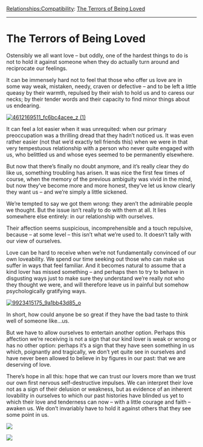 [Relationships:](https://www.theschooloflife.com/thebookoflife/category/relationships/)[Compatibility](https://www.theschooloflife.com/thebookoflife/category/relationships/compatibility/): [The Terrors of Being Loved](https://www.theschooloflife.com/thebookoflife/the-terrors-of-being-loved/)

* * *

# The Terrors of Being Loved

Ostensibly we all want love – but oddly, one of the hardest things to do is not to hold it against someone when they do actually turn around and reciprocate our feelings.

It can be immensely hard not to feel that those who offer us love are in some way weak, mistaken, needy, craven or defective – and to be left a little queasy by their warmth, repulsed by their wish to hold us and to caress our necks; by their tender words and their capacity to find minor things about us endearing.

[![4612169511_fc6bc4acee_z (1)](https://www.theschooloflife.com/thebookoflife/wp-content/uploads/2016/05/4612169511_fc6bc4acee_z-1.jpg)](http://www.thebookoflife.org/wp-content/uploads/2016/05/4612169511_fc6bc4acee_z-1.jpg)

It can feel a lot easier when it was unrequited: when our primary preoccupation was a thrilling dread that they hadn’t noticed us. It was even rather easier (not that we’d exactly tell friends this) when we were in that very tempestuous relationship with a person who never quite engaged with us, who belittled us and whose eyes seemed to be permanently elsewhere.

But now that there’s finally no doubt anymore, and it’s really clear they do like us, something troubling has arisen. It was nice the first few times of course, when the memory of the previous ambiguity was vivid in the mind, but now they’ve become more and more honest, they’ve let us know clearly they want us – and we’re simply a little sickened.

We’re tempted to say we got them wrong: they aren’t the admirable people we thought. But the issue isn’t really to do with them at all. It lies somewhere else entirely: in our relationship with ourselves.

Their affection seems suspicious, incomprehensible and a touch repulsive, because – at some level – this isn’t what we’re used to. It doesn’t tally with our view of ourselves.

Love can be hard to receive when we’re not fundamentally convinced of our own loveability. We spend our time seeking out those who can make us suffer in ways that feel familiar. And it becomes natural to assume that a kind lover has missed something – and perhaps then to try to behave in disgusting ways just to make sure they understand we’re really not who they thought we were, and will therefore leave us in painful but somehow psychologically gratifying ways.

[![9923415175_9a1bb43d85_o](https://www.theschooloflife.com/thebookoflife/wp-content/uploads/2016/05/9923415175_9a1bb43d85_o.jpg)](http://www.thebookoflife.org/wp-content/uploads/2016/05/9923415175_9a1bb43d85_o.jpg)

In short, how could anyone be so great if they have the bad taste to think well of someone like…us.

But we have to allow ourselves to entertain another option. Perhaps this affection we’re receiving is not a sign that our kind lover is weak or wrong or has no other option: perhaps it’s a sign that they have seen something in us which, poignantly and tragically, we don’t yet quite see in ourselves and have never been allowed to believe in by figures in our past: that we are deserving of love.

There’s hope in all this: hope that we can trust our lovers more than we trust our own first nervous self-destructive impulses. We can interpret their love not as a sign of their delusion or weakness, but as evidence of an inherent lovability in ourselves to which our past histories have blinded us yet to which their love and tenderness can now – with a little courage and faith – awaken us. We don’t invariably have to hold it against others that they see some point in us.

[![](https://img.youtube.com/vi/BqyChjVdM3E/0.jpg)](https://www.youtube.com/embed/BqyChjVdM3E '')

[![](https://img.youtube.com/vi/4RJCWeRS_Jg/0.jpg)](https://www.youtube.com/embed/4RJCWeRS_Jg '')
